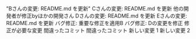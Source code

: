 "Bさんの変更: README.md を更新" 
Cさんの変更: README.md を更新
他の開発者が修正byほかの開発さん
Dさんの変更: README.md を更新
Eさんの変更: README.md を更新
バグ修正: 重要な修正を適用B
バグ修正: Dの変更を修正
修正が必要な変更
間違ったコミット
間違ったコミット
新しい変更 1
新しい変更 2